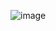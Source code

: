 ![image](https://github.com/ilrexho2011/Project-EULER-Possible-Solutions-Problems-101_to_200/assets/61479363/2839c443-f990-4d48-a442-8c0b6c794534)

